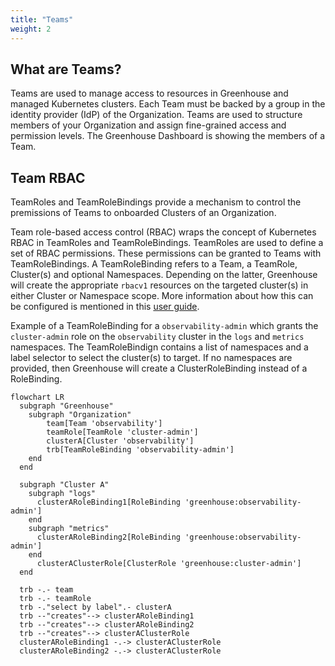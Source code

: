 ```yaml
---
title: "Teams"
weight: 2
---
```


## What are Teams?

Teams are used to manage access to resources in Greenhouse and managed Kubernetes clusters. Each Team must be backed by a group in the identity provider (IdP) of the Organization. Teams are used to structure members of your Organization and assign fine-grained access and permission levels. The Greenhouse Dashboard is showing the members of a Team.

## Team RBAC

TeamRoles and TeamRoleBindings provide a mechanism to control the premissions of Teams to onboarded Clusters of an Organization.

Team role-based access control (RBAC) wraps the concept of Kubernetes RBAC in TeamRoles and TeamRoleBindings. TeamRoles are used to define a set of RBAC permissions. These permissions can be granted to Teams with TeamRoleBindings. A TeamRoleBinding refers to a Team, a TeamRole, Cluster(s) and optional Namespaces. Depending on the latter, Greenhouse will create the appropriate `rbacv1` resources on the targeted cluster(s) in either Cluster or Namespace scope.
More information about how this can be configured is mentioned in this [user guide](../../user-guides/team/rbac.md).

Example of a TeamRoleBinding for a `observability-admin` which grants the `cluster-admin` role on the `observability` cluster in the `logs` and `metrics` namespaces. The TeamRoleBindign contains a list of namespaces and a label selector to select the cluster(s) to target. If no namespaces are provided, then Greenhouse will create a ClusterRoleBinding instead of a RoleBinding.

```mermaid
flowchart LR
  subgraph "Greenhouse" 
    subgraph "Organization" 
        team[Team 'observability']
        teamRole[TeamRole 'cluster-admin']
        clusterA[Cluster 'observability']
        trb[TeamRoleBinding 'observability-admin']
    end
  end

  subgraph "Cluster A"
    subgraph "logs"
      clusterARoleBinding1[RoleBinding 'greenhouse:observability-admin']
    end
    subgraph "metrics"
      clusterARoleBinding2[RoleBinding 'greenhouse:observability-admin']
    end
      clusterAClusterRole[ClusterRole 'greenhouse:cluster-admin']
  end

  trb -.- team
  trb -.- teamRole
  trb -."select by label".- clusterA
  trb --"creates"--> clusterARoleBinding1
  trb --"creates"--> clusterARoleBinding2
  trb --"creates"--> clusterAClusterRole
  clusterARoleBinding1 -.-> clusterAClusterRole
  clusterARoleBinding2 -.-> clusterAClusterRole
```
